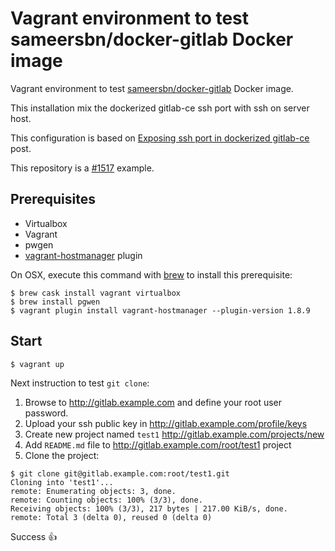 # Vagrant environment to test sameersbn/docker-gitlab Docker image

Vagrant environment to test [sameersbn/docker-gitlab](https://github.com/sameersbn/docker-gitlab) Docker image.

This installation mix the dockerized gitlab-ce ssh port with ssh on server host.

This configuration is based on [Exposing ssh port in dockerized gitlab-ce](https://blog.xiaket.org/2017/exposing.ssh.port.in.dockerized.gitlab-ce.html) post.

This repository is a [#1517](https://github.com/sameersbn/docker-gitlab/issues/1517) example.

## Prerequisites

* Virtualbox
* Vagrant
* pwgen
* [vagrant-hostmanager](https://github.com/devopsgroup-io/vagrant-hostmanager) plugin

On OSX, execute this command with [brew](https://brew.sh/index_fr.html) to install this prerequisite:

```
$ brew cask install vagrant virtualbox
$ brew install pgwen
$ vagrant plugin install vagrant-hostmanager --plugin-version 1.8.9
```


## Start

```
$ vagrant up
```

Next instruction to test `git clone`:

1. Browse to http://gitlab.example.com and define your root user password.
2. Upload your ssh public key in http://gitlab.example.com/profile/keys
3. Create new project named `test1` http://gitlab.example.com/projects/new
4. Add `README.md` file to http://gitlab.example.com/root/test1 project
5. Clone the project:

```
$ git clone git@gitlab.example.com:root/test1.git
Cloning into 'test1'...
remote: Enumerating objects: 3, done.
remote: Counting objects: 100% (3/3), done.
Receiving objects: 100% (3/3), 217 bytes | 217.00 KiB/s, done.
remote: Total 3 (delta 0), reused 0 (delta 0)
```

Success 👍
